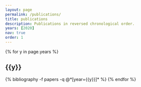 ```yaml
---
layout: page
permalink: /publications/
title: publications
description: Publications in reversed chronological order.
years: [2020]
nav: true
order: 1
---
```


<div class="publications">

{% for y in page.years %}
  <h2 class="year">{{y}}</h2>
  {% bibliography -f papers -q @*[year={{y}}]* %}
{% endfor %}

</div>
